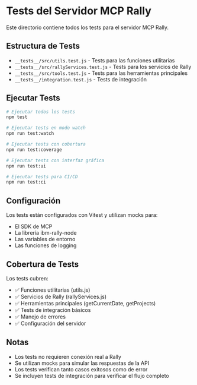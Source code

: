 # Tests del Servidor MCP Rally

Este directorio contiene todos los tests para el servidor MCP Rally.

## Estructura de Tests

- `__tests__/src/utils.test.js` - Tests para las funciones utilitarias
- `__tests__/src/rallyServices.test.js` - Tests para los servicios de Rally
- `__tests__/src/tools.test.js` - Tests para las herramientas principales
- `__tests__/integration.test.js` - Tests de integración

## Ejecutar Tests

```bash
# Ejecutar todos los tests
npm test

# Ejecutar tests en modo watch
npm run test:watch

# Ejecutar tests con cobertura
npm run test:coverage

# Ejecutar tests con interfaz gráfica
npm run test:ui

# Ejecutar tests para CI/CD
npm run test:ci
```

## Configuración

Los tests están configurados con Vitest y utilizan mocks para:
- El SDK de MCP
- La librería ibm-rally-node
- Las variables de entorno
- Las funciones de logging

## Cobertura de Tests

Los tests cubren:
- ✅ Funciones utilitarias (utils.js)
- ✅ Servicios de Rally (rallyServices.js)
- ✅ Herramientas principales (getCurrentDate, getProjects)
- ✅ Tests de integración básicos
- ✅ Manejo de errores
- ✅ Configuración del servidor

## Notas

- Los tests no requieren conexión real a Rally
- Se utilizan mocks para simular las respuestas de la API
- Los tests verifican tanto casos exitosos como de error
- Se incluyen tests de integración para verificar el flujo completo
